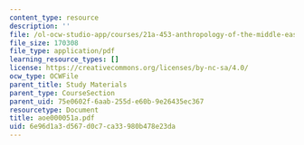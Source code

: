 ```yaml
---
content_type: resource
description: ''
file: /ol-ocw-studio-app/courses/21a-453-anthropology-of-the-middle-east-spring-2004/6e96d1a3d567d0c7ca33980b478e23da_aoe000051a.pdf
file_size: 170308
file_type: application/pdf
learning_resource_types: []
license: https://creativecommons.org/licenses/by-nc-sa/4.0/
ocw_type: OCWFile
parent_title: Study Materials
parent_type: CourseSection
parent_uid: 75e0602f-6aab-255d-e60b-9e26435ec367
resourcetype: Document
title: aoe000051a.pdf
uid: 6e96d1a3-d567-d0c7-ca33-980b478e23da
---
```

